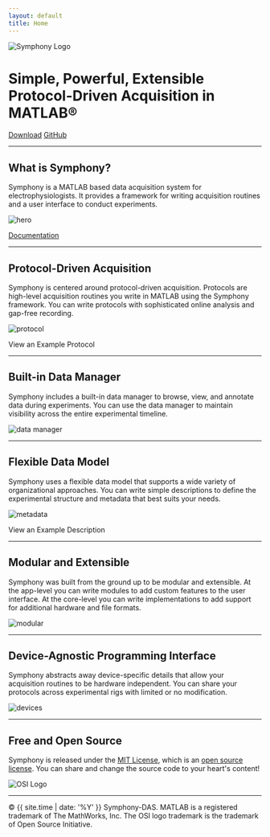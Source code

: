 ```yaml
---
layout: default
title: Home
---
```


<img src="public/images/logo.png" srcset="public/images/logo.png 1x, public/images/logo@2x.png 2x" alt="Symphony Logo">

<h1>Simple, Powerful, Extensible<br>
Protocol-Driven Acquisition in MATLAB&reg;</h1>

<a href="{{ site.github.repo }}/releases/download/{{ site.version }}/Symphony.mlappinstall" class="btn">Download</a>
<a href="{{ site.github.repo }}" class="btn">GitHub</a>

<hr>

## What is Symphony?
Symphony is a MATLAB based data acquisition system for electrophysiologists. It provides a framework for writing acquisition routines and a user interface to conduct experiments.

![hero](public/images/hero.png)

<a href="{{ site.gitbook.book }}/content/" class="btn">Documentation</a>

<hr>

## Protocol-Driven Acquisition
Symphony is centered around protocol-driven acquisition. Protocols are high-level acquisition routines you write in MATLAB using the Symphony framework. You can write protocols with sophisticated online analysis and gap-free recording.

![protocol](public/images/protocol.png)

<p><label class="btn collapse-toggle">View an Example Protocol</label></p>
<div class="collapse">
  <script src="https://gist.github.com/cafarm/0ad2661c46829cbc727fbdbf345d2a7c.js"></script>
</div>

<hr>

## Built-in Data Manager
Symphony includes a built-in data manager to browse, view, and annotate data during experiments. You can use the data manager to maintain visibility across the entire experimental timeline.

![data manager](public/images/data-manager.png)

<hr>

## Flexible Data Model
Symphony uses a flexible data model that supports a wide variety of organizational approaches. You can write simple descriptions to define the experimental structure and metadata that best suits your needs.

![metadata](public/images/metadata.png)

<p><label class="btn collapse-toggle">View an Example Description</label></p>
<div class="collapse">
  <script src="https://gist.github.com/cafarm/b334cd0cf11ded942a12a1f8de8796f7.js"></script>
</div>

<hr>

## Modular and Extensible
Symphony was built from the ground up to be modular and extensible. At the app-level you can write modules to add custom features to the user interface. At the core-level you can write implementations to add support for additional hardware and file formats.

![modular](public/images/modular.png)

<hr>

## Device-Agnostic Programming Interface
Symphony abstracts away device-specific details that allow your acquisition routines to be hardware independent. You can share your protocols across experimental rigs with limited or no modification.

![devices](public/images/devices.png)

<hr>

## Free and Open Source
Symphony is released under the [MIT License](https://opensource.org/licenses/MIT), which is an [open source license](https://opensource.org/docs/osd). You can share and change the source code to your heart's content!

<img src="public/images/osi.png" srcset="public/images/osi.png 1x, public/images/osi@2x.png 2x" alt="OSI Logo">

<hr>

&copy; {{ site.time | date: '%Y' }} Symphony-DAS. MATLAB is a registered trademark of The MathWorks, Inc. The OSI logo trademark is the trademark of Open Source Initiative.
